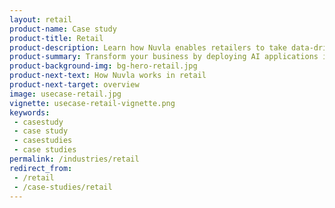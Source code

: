 ```yaml
---
layout: retail
product-name: Case study
product-title: Retail
product-description: Learn how Nuvla enables retailers to take data-driven decisions.
product-summary: Transform your business by deploying AI applications in stores to understand customer behaviour. Using Nuvla to deploy and manage those apps means you can focus on your customers and leave the tech to the techies.
product-background-img: bg-hero-retail.jpg
product-next-text: How Nuvla works in retail
product-next-target: overview
image: usecase-retail.jpg
vignette: usecase-retail-vignette.png
keywords:
 - casestudy
 - case study
 - casestudies
 - case studies
permalink: /industries/retail
redirect_from:
 - /retail
 - /case-studies/retail
---
```

